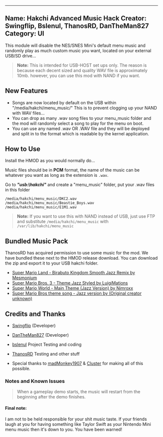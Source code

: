 ---------------------------------------------------
Name: Hakchi Advanced Music Hack
Creator: Swingflip, Bslenul, ThanosRD, DanTheMan827
Category: UI
---------------------------------------------------

This module will disable the NES/SNES Mini's default menu music and randomly play as much custom music you want, located on your external USB/SD drive...

> **Note:** This is intended for USB-HOST set ups only. The reason is because each decent sized and quality WAV file is approximately 10mb. however, you can use this mod with NAND if you want.

## New Features

 - Songs are now located by default on the USB within "/media/hakchi/menu_music/" This is to prevent clogging up your NAND with WAV files...
 - You can drop as many .wav song files to your menu_music folder and the mod will randomly select a song to play for the menu on boot.
 - You can use any named .wav OR .WAV file and they will be deployed and split in to the format which is readable by the kernel application.

## How to Use

Install the HMOD as you would normally do...

Music files should be in **PCM** format, the name of the music can be whatever you want as long as the extension is `.wav`.

Go to ***"usb:\hakchi"*** and create a "menu_music" folder, put your .wav files in this folder

```
/media/hakchi/menu_music/DKC2.wav
/media/hakchi/menu_music/Beastie_Boys.wav
/media/hakchi/menu_music/E1M1.wav
```

> **Note:** If you want to use this with NAND instead of USB, just use FTP and substitute `/media/hakchi/menu_music` with `/var/lib/hakchi/menu_music`

## Bundled Music Pack

ThanosRD has acquired permission to use some music for the mod. We have bundled these next to the HMOD release download. You can download the zip and export it to your USB hakchi folder. 

- [Super Mario Land - Birabuto Kingdom Smooth Jazz Remix by Mesmonium](https://youtu.be/0Mqw1X0EiUM)
- [Super Mario Bros. 3 - Theme Jazz Styled by LuigiMations](https://youtu.be/QO2YY29FbSo)
- [Super Mario World - Main Theme (Jazz Version) by Nimroxx](https://youtu.be/-ZO8yzMoWdI)
- [Super Mario Bros theme song - Jazz version by (Original creator unknown)](https://youtu.be/QSDvOln5yQA)

## Credits and Thanks
- [Swingflip](https://www.reddit.com/u/Swingflip) (Developer)
- [DanTheMan827](https://www.reddit.com/u/DanTheMan827) (Developer)

- [bslenul](https://www.reddit.com/u/bslenul) Project Testing and coding
- [ThanosRD](https://www.reddit.com/u/ThanosRD) Testing and other stuff

- Special thanks to [madMonkey1907](https://www.reddit.com/user/madmonkey1907) & [Cluster](https://www.reddit.com/user/clusterm) for making all of this possible.

### Notes and Known Issues
> When a gameplay demo starts, the music will restart from the beginning after the demo finishes.

#### Final note:
I am not to be held responsible for your shit music taste. If your friends laugh at you for having something like Taylor Swift as your Nintendo Mini menu music then it's down to you. You have been warned!

